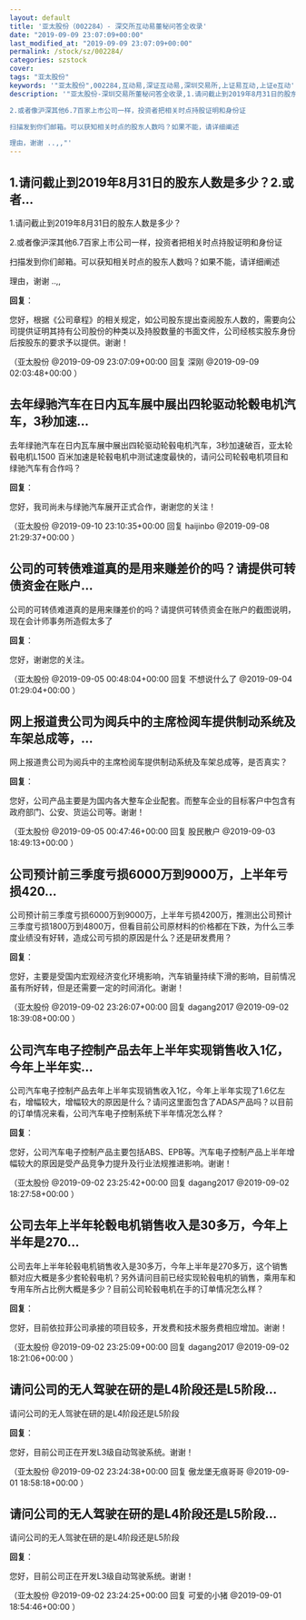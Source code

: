 ```yaml
---
layout: default
title: '亚太股份（002284）- 深交所互动易董秘问答全收录'
date: "2019-09-09 23:07:09+00:00"
last_modified_at: "2019-09-09 23:07:09+00:00"
permalink: /stock/sz/002284/
categories: szstock
cover: 
tags: "亚太股份"
keywords: '"亚太股份",002284,互动易,深证互动易,深圳交易所,上证易互动,上证e互动'
description: '"亚太股份-深圳交易所董秘问答全收录,1.请问截止到2019年8月31日的股东人数是多少？                           

2.或者像沪深其他6.7百家上市公司一样，投资者把相关时点持股证明和身份证 

扫描发到你们邮箱。可以获知相关时点的股东人数吗？如果不能，请详细阐述

理由，谢谢 ..,,"'
---
```


## 1.请问截止到2019年8月31日的股东人数是多少？2.或者...

1.请问截止到2019年8月31日的股东人数是多少？                           

2.或者像沪深其他6.7百家上市公司一样，投资者把相关时点持股证明和身份证 

扫描发到你们邮箱。可以获知相关时点的股东人数吗？如果不能，请详细阐述

理由，谢谢 ..,,

**回复**：

您好，根据《公司章程》的相关规定，如公司股东提出查阅股东人数的，需要向公司提供证明其持有公司股份的种类以及持股数量的书面文件，公司经核实股东身份后按股东的要求予以提供。谢谢！ 

（亚太股份  @2019-09-09 23:07:09+00:00 回复 深刚  @2019-09-09 02:03:48+00:00 ）

## 去年绿驰汽车在日内瓦车展中展出四轮驱动轮毂电机汽车，3秒加速...

去年绿驰汽车在日内瓦车展中展出四轮驱动轮毂电机汽车，3秒加速破百，亚太轮毂电机L1500 百米加速是轮毂电机中测试速度最快的，请问公司轮毂电机项目和绿驰汽车有合作吗？

**回复**：

您好，我司尚未与绿驰汽车展开正式合作，谢谢您的关注！ 

（亚太股份  @2019-09-10 23:10:35+00:00 回复 haijinbo  @2019-09-08 21:29:37+00:00 ）

## 公司的可转债难道真的是用来赚差价的吗？请提供可转债资金在账户...

公司的可转债难道真的是用来赚差价的吗？请提供可转债资金在账户的截图说明，现在会计师事务所造假太多了

**回复**：

您好，谢谢您的关注。 

（亚太股份  @2019-09-05 00:48:04+00:00 回复 不想说什么了  @2019-09-04 01:29:04+00:00 ）

## 网上报道贵公司为阅兵中的主席检阅车提供制动系统及车架总成等，...

网上报道贵公司为阅兵中的主席检阅车提供制动系统及车架总成等，是否真实？

**回复**：

您好，公司产品主要是为国内各大整车企业配套。而整车企业的目标客户中包含有政府部门、公安、货运公司等。谢谢！ 

（亚太股份  @2019-09-05 00:47:46+00:00 回复 股民散户  @2019-09-03 18:49:13+00:00 ）

## 公司预计前三季度亏损6000万到9000万，上半年亏损420...

公司预计前三季度亏损6000万到9000万，上半年亏损4200万，推测出公司预计三季度亏损1800万到4800万，但看目前公司原材料的价格都在下跌，为什么三季度业绩没有好转，造成公司亏损的原因是什么？还是研发费用？

**回复**：

您好，主要是受国内宏观经济变化环境影响，汽车销量持续下滑的影响，目前情况虽有所好转，但是还需要一定的时间消化。谢谢！ 

（亚太股份  @2019-09-02 23:26:07+00:00 回复 dagang2017  @2019-09-02 18:39:08+00:00 ）

## 公司汽车电子控制产品去年上半年实现销售收入1亿，今年上半年实...

公司汽车电子控制产品去年上半年实现销售收入1亿，今年上半年实现了1.6亿左右，增幅较大，增幅较大的原因是什么？请问这里面包含了ADAS产品吗？以目前的订单情况来看，公司汽车电子控制系统下半年情况怎么样？

**回复**：

您好，公司汽车电子控制产品主要包括ABS、EPB等。汽车电子控制产品上半年增幅较大的原因是受产品竞争力提升及行业法规推进影响。谢谢！ 

（亚太股份  @2019-09-02 23:25:42+00:00 回复 dagang2017  @2019-09-02 18:27:58+00:00 ）

## 公司去年上半年轮毂电机销售收入是30多万，今年上半年是270...

公司去年上半年轮毂电机销售收入是30多万，今年上半年是270多万，这个销售额对应大概是多少套轮毂电机？另外请问目前已经实现轮毂电机的销售，乘用车和专用车所占比例大概是多少？目前公司轮毂电机在手的订单情况怎么样？

**回复**：

您好，目前依拉菲公司承接的项目较多，开发费和技术服务费相应增加。谢谢！ 

（亚太股份  @2019-09-02 23:25:09+00:00 回复 dagang2017  @2019-09-02 18:21:06+00:00 ）

## 请问公司的无人驾驶在研的是L4阶段还是L5阶段...

请问公司的无人驾驶在研的是L4阶段还是L5阶段

**回复**：

您好，目前公司正在开发L3级自动驾驶系统。谢谢！ 

（亚太股份  @2019-09-02 23:24:38+00:00 回复 傲龙堡无痕哥哥  @2019-09-01 18:58:18+00:00 ）

## 请问公司的无人驾驶在研的是L4阶段还是L5阶段...

请问公司的无人驾驶在研的是L4阶段还是L5阶段

**回复**：

您好，目前公司正在开发L3级自动驾驶系统。谢谢！ 

（亚太股份  @2019-09-02 23:24:25+00:00 回复 可爱的小猪  @2019-09-01 18:54:46+00:00 ）

